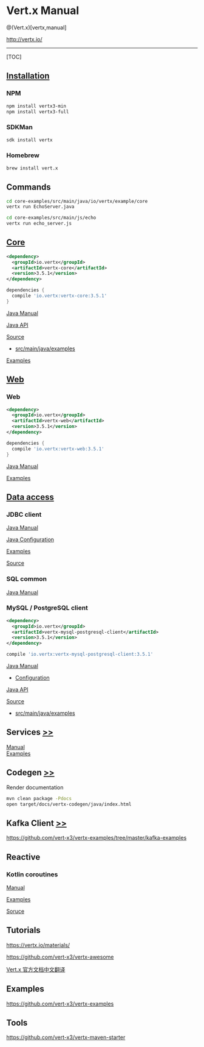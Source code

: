 # Vert.x Manual

@(Vert.x)[vertx,manual]

<http://vertx.io/>

---

[TOC]

## [Installation](https://vertx.io/download/)

### NPM

```bash
npm install vertx3-min
npm install vertx3-full
```

### SDKMan

```bash
sdk install vertx
```

### Homebrew

```bash
brew install vert.x
```

## Commands

```bash
cd core-examples/src/main/java/io/vertx/example/core
vertx run EchoServer.java

cd core-examples/src/main/js/echo
vertx run echo_server.js
```

## [Core](https://vertx.io/docs/#core)

```xml
<dependency>
  <groupId>io.vertx</groupId>
  <artifactId>vertx-core</artifactId>
  <version>3.5.1</version>
</dependency>
```

```gradle
dependencies {
  compile 'io.vertx:vertx-core:3.5.1'
}
```

[Java Manual](https://vertx.io/docs/vertx-core/java/)

[Java API](https://vertx.io/docs/apidocs/)

[Source](https://github.com/eclipse/vert.x)

- [src/main/java/examples](https://github.com/eclipse/vert.x/tree/master/src/main/java/examples)

[Examples](https://github.com/vert-x3/vertx-examples/tree/master/core-examples)

## [Web](https://vertx.io/docs/#web)

### Web

```xml
<dependency>
  <groupId>io.vertx</groupId>
  <artifactId>vertx-web</artifactId>
  <version>3.5.1</version>
</dependency>
```

```gradle
dependencies {
  compile 'io.vertx:vertx-web:3.5.1'
}
```

[Java Manual](https://vertx.io/docs/vertx-web/java/)

[Examples](https://github.com/vert-x3/vertx-examples/tree/master/web-examples)

## [Data access](https://vertx.io/docs/#data_access)

### JDBC client

[Java Manual](https://vertx.io/docs/vertx-jdbc-client/java/)

[Java Configuration](https://vertx.io/docs/vertx-jdbc-client/java/#_configuration)

[Examples](https://github.com/vert-x3/vertx-examples/tree/master/jdbc-examples)

[Source](https://github.com/vert-x3/vertx-jdbc-client)

### SQL common

[Java Manual](https://vertx.io/docs/vertx-sql-common/java/)

### MySQL / PostgreSQL client

```xml
<dependency>
  <groupId>io.vertx</groupId>
  <artifactId>vertx-mysql-postgresql-client</artifactId>
  <version>3.5.1</version>
</dependency>
```

```gradle
compile 'io.vertx:vertx-mysql-postgresql-client:3.5.1'
```

[Java Manual](https://vertx.io/docs/vertx-mysql-postgresql-client/java/)

- [Configuration](https://vertx.io/docs/vertx-mysql-postgresql-client/java/#_configuration)

[Java API](https://vertx.io/docs/apidocs/)

[Source](https://github.com/vert-x3/vertx-mysql-postgresql-client)

- [src/main/java/examples](https://github.com/vert-x3/vertx-mysql-postgresql-client/tree/master/src/main/java/examples)

## Services [>>](https://vertx.io/docs/#services)

[Manual](https://vertx.io/docs/vertx-service-proxy/java) \
[Examples](https://github.com/vert-x3/vertx-examples/tree/master/service-proxy-examples)

## Codegen [>>](https://github.com/vert-x3/vertx-codegen)

Render documentation

```bash
mvn clean package -Pdocs
open target/docs/vertx-codegen/java/index.html
```

## Kafka Client [>>](https://vertx.io/docs/vertx-kafka-client/java/)

<https://github.com/vert-x3/vertx-examples/tree/master/kafka-examples>

## Reactive

### Kotlin coroutines

[Manual](https://vertx.io/docs/vertx-lang-kotlin-coroutines/kotlin/)

[Examples](https://github.com/vert-x3/vertx-examples/tree/master/kotlin-examples/coroutines)

[Soruce](https://github.com/vert-x3/vertx-lang-kotlin/tree/master/vertx-lang-kotlin-coroutines)

## Tutorials

<https://vertx.io/materials/>

<https://github.com/vert-x3/vertx-awesome>

[Vert.x 官方文档中文翻译](https://vertxchina.github.io/vertx-translation-chinese/)

## Examples

<https://github.com/vert-x3/vertx-examples>

## Tools

<https://github.com/vert-x3/vertx-maven-starter>